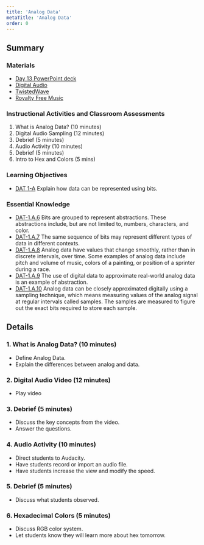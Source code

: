 ```yaml
---
title: 'Analog Data'
metaTitle: 'Analog Data'
order: 0
---
```


## Summary

### Materials

* [Day 13 PowerPoint deck](https://1drv.ms/p/s!AqsgsTyHBmRBj3WcHol6VyiivWqB?e=K2DUmG)
* [Digital Audio](https://youtu.be/Ibrf6LHloGc)
* [TwistedWave](https://twistedwave.com/online)
* [Royalty Free Music](https://www.royaltyfree-music.com/free-music-download)

### Instructional Activities and Classroom Assessments

1. What is Analog Data? (10 minutes) 
2. Digital Audio Sampling (12 minutes)
3. Debrief (5 minutes)
4. Audio Activity (10 minutes)
5. Debrief (5 minutes)
6. Intro to Hex and Colors (5 mins)

### Learning Objectives

* [DAT 1-A](https://apcentral.collegeboard.org/pdf/ap-computer-science-principles-course-and-exam-description.pdf#page=53) Explain how data can be represented using bits.

### Essential Knowledge

* [DAT-1.A.6](https://apcentral.collegeboard.org/pdf/ap-computer-science-principles-course-and-exam-description.pdf#page=53) Bits are grouped to represent abstractions. These abstractions include, but are not limited to, numbers, characters, and color.
* [DAT-1.A.7](https://apcentral.collegeboard.org/pdf/ap-computer-science-principles-course-and-exam-description.pdf#page=54) The same sequence of bits may represent different types of data in different contexts.
* [DAT-1.A.8](https://apcentral.collegeboard.org/pdf/ap-computer-science-principles-course-and-exam-description.pdf#page=54) Analog data have values that change smoothly, rather than in discrete intervals, over time. Some examples of analog data include pitch and volume of music, colors of a painting, or position of a sprinter during a race.
* [DAT-1.A.9](https://apcentral.collegeboard.org/pdf/ap-computer-science-principles-course-and-exam-description.pdf#page=54) The use of digital data to approximate real-world analog data is an example of abstraction.
* [DAT-1.A.10](https://apcentral.collegeboard.org/pdf/ap-computer-science-principles-course-and-exam-description.pdf#page=54) Analog data can be closely approximated digitally using a sampling technique, which means measuring values of the analog signal at regular intervals called samples. The samples are measured to figure out the exact bits required to store each sample.

## Details

### 1. What is Analog Data? (10 minutes) 

* Define Analog Data. 
* Explain the differences between analog and data.

### 2. Digital Audio Video (12 minutes) 

* Play video

### 3. Debrief (5 minutes) 

* Discuss the key concepts from the video. 
* Answer the questions.

### 4. Audio Activity (10 minutes) 

* Direct students to Audacity.
* Have students record or import an audio file.
* Have students increase the view and modify the speed.

### 5. Debrief (5 minutes) 

* Discuss what students observed.

### 6. Hexadecimal Colors (5 minutes) 

* Discuss RGB color system.
* Let students know they will learn more about hex tomorrow.
